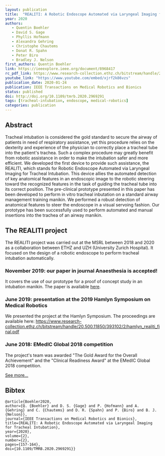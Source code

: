 ```yaml
---
layout: publication
title:  "REALITI: A Robotic Endoscope Automated via Laryngeal Imaging for Tracheal Intubation"
year: 2020
authors: 
   - Quentin Boehler
   - David S. Gage
   - Phyllis Hofmann
   - Alexandra Gehring
   - Christophe Chautems
   - Donat R. Spahn
   - Peter Biro
   - Bradley J. Nelson
first_authors: Quentin Boehler
link: https://ieeexplore.ieee.org/document/8968417
rc_pdf_link: https://www.research-collection.ethz.ch/bitstream/handle/20.500.11850/417700/REALITI_TMRB_final.pdf
youtube_link: "https://www.youtube.com/embed/xjrf2k86vzs"
publication_date: 2020-01-24
publication: IEEE Transactions on Medical Robotics and Bionics
status: published
doi: http://doi.org/10.1109/tmrb.2020.2969291
tags: [tracheal-intubation, endoscope, medical-robotics]
categories: publication
---
```


## Abstract ##
Tracheal intubation is considered the gold standard to secure the airway of patients in need of respiratory assistance, yet this procedure relies on the dexterity and experience of the physician to correctly place a tracheal tube into the patient's trachea. Such a complex procedure may greatly benefit from robotic assistance in order to make the intubation safer and more efficient. We developed the first device to provide such assistance, the REALITI, which stands for Robotic Endoscope Automated via Laryngeal Imaging for Tracheal Intubation. This device allies the automated detection of key anatomical features in an endoscopic image to the robotic steering toward the recognized features in the task of guiding the tracheal tube into its correct position. The pre-clinical prototype presented in this paper has been developed to perform in vitro tracheal inbutation on a standard airway management training manikin. We performed a robust detection of anatomical features to steer the endoscope in a visual servoing fashion. Our prototype has been successfully used to perform automated and manual insertions into the trachea of an airway manikin.

## The REALITI project ##
The REALITI project was carried out at the MSRL between 2018 and 2020 as a collaboration between ETHZ and UZH (University Zurich Hospital). It focused on the design of a robotic endoscope to perform tracheal intubation automatically.

### November 2019: our paper in journal Anaesthesia is accepted! ###
It covers the use of our prototype for a proof of concept study in an intubation manikin. The paper is available [here](https://associationofanaesthetists-publications.onlinelibrary.wiley.com/doi/full/10.1111/anae.14945).

### June 2019: presentation at the 2019 Hamlyn Symposium on Medical Robotics ###
We presented the project at the Hamlyn Symposium. The proceedings are available here: https://www.research-collection.ethz.ch/bitstream/handle/20.500.11850/393102/2/hamlyn_realiti_final.pdf

### June 2018: EMedIC Global 2018 competition ###
The project's team was awarded "The Gold Award for the Overall Achievement" and the "Clinical Readiness Award" at the EMedIC Global 2018 competition. 

[See more...](https://msrl.ethz.ch/news-and-events/msrl-news/2018/08/gold-award-at-the-emedic-global-competition-for-msrl-team.html)


## Bibtex ##
~~~
@article{Boehler2020,
author={Q. {Boehler} and D. S. {Gage} and P. {Hofmann} and A. {Gehring} and C. {Chautems} and D. R. {Spahn} and P. {Biro} and B. J. {Nelson}},
journal={IEEE Transactions on Medical Robotics and Bionics}, 
title={REALITI: A Robotic Endoscope Automated via Laryngeal Imaging for Tracheal Intubation}, 
year={2020},
volume={2},
number={2},
pages={157-164},
doi={10.1109/TMRB.2020.2969291}}
~~~

